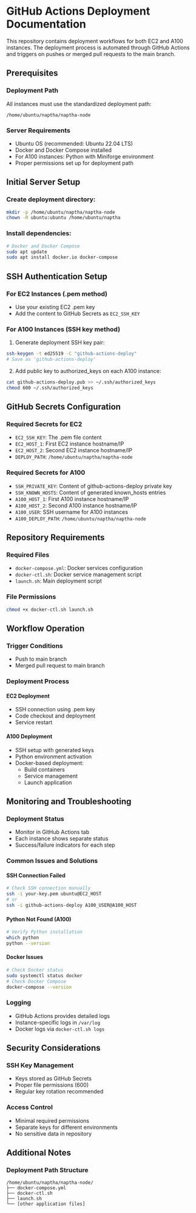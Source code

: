 # GitHub Actions Deployment Documentation

This repository contains deployment workflows for both EC2 and A100 instances. The deployment process is automated through GitHub Actions and triggers on pushes or merged pull requests to the main branch.

## Prerequisites

### Deployment Path
All instances must use the standardized deployment path:
```
/home/ubuntu/naptha/naptha-node
```

### Server Requirements
- Ubuntu OS (recommended: Ubuntu 22.04 LTS)
- Docker and Docker Compose installed
- For A100 instances: Python with Miniforge environment
- Proper permissions set up for deployment path

## Initial Server Setup

### Create deployment directory:
```bash
mkdir -p /home/ubuntu/naptha/naptha-node
chown -R ubuntu:ubuntu /home/ubuntu/naptha
```

### Install dependencies:
```bash
# Docker and Docker Compose
sudo apt update
sudo apt install docker.io docker-compose
```

## SSH Authentication Setup

### For EC2 Instances (.pem method)
- Use your existing EC2 .pem key
- Add the content to GitHub Secrets as `EC2_SSH_KEY`

### For A100 Instances (SSH key method)

1. Generate deployment SSH key pair:
```bash
ssh-keygen -t ed25519 -C "github-actions-deploy"
# Save as 'github-actions-deploy'
```

2. Add public key to authorized_keys on each A100 instance:
```bash
cat github-actions-deploy.pub >> ~/.ssh/authorized_keys
chmod 600 ~/.ssh/authorized_keys
```

## GitHub Secrets Configuration

### Required Secrets for EC2
- `EC2_SSH_KEY`: The .pem file content
- `EC2_HOST_1`: First EC2 instance hostname/IP
- `EC2_HOST_2`: Second EC2 instance hostname/IP
- `DEPLOY_PATH`: `/home/ubuntu/naptha/naptha-node`

### Required Secrets for A100
- `SSH_PRIVATE_KEY`: Content of github-actions-deploy private key
- `SSH_KNOWN_HOSTS`: Content of generated known_hosts entries
- `A100_HOST_1`: First A100 instance hostname/IP
- `A100_HOST_2`: Second A100 instance hostname/IP
- `A100_USER`: SSH username for A100 instances
- `A100_DEPLOY_PATH`: `/home/ubuntu/naptha/naptha-node`

## Repository Requirements

### Required Files
- `docker-compose.yml`: Docker services configuration
- `docker-ctl.sh`: Docker service management script
- `launch.sh`: Main deployment script

### File Permissions
```bash
chmod +x docker-ctl.sh launch.sh
```

## Workflow Operation

### Trigger Conditions
- Push to main branch
- Merged pull request to main branch

### Deployment Process

#### EC2 Deployment
- SSH connection using .pem key
- Code checkout and deployment
- Service restart

#### A100 Deployment
- SSH setup with generated keys
- Python environment activation
- Docker-based deployment:
  - Build containers
  - Service management
  - Launch application

## Monitoring and Troubleshooting

### Deployment Status
- Monitor in GitHub Actions tab
- Each instance shows separate status
- Success/failure indicators for each step

### Common Issues and Solutions

#### SSH Connection Failed
```bash
# Check SSH connection manually
ssh -i your-key.pem ubuntu@EC2_HOST
# or
ssh -i github-actions-deploy A100_USER@A100_HOST
```

#### Python Not Found (A100)
```bash
# Verify Python installation
which python
python --version
```

#### Docker Issues
```bash
# Check Docker status
sudo systemctl status docker
# Check Docker Compose
docker-compose --version
```

### Logging
- GitHub Actions provides detailed logs
- Instance-specific logs in `/var/log`
- Docker logs via `docker-ctl.sh logs`

## Security Considerations

### SSH Key Management
- Keys stored as GitHub Secrets
- Proper file permissions (600)
- Regular key rotation recommended

### Access Control
- Minimal required permissions
- Separate keys for different environments
- No sensitive data in repository

## Additional Notes

### Deployment Path Structure
```
/home/ubuntu/naptha/naptha-node/
├── docker-compose.yml
├── docker-ctl.sh
├── launch.sh
└── [other application files]
```
